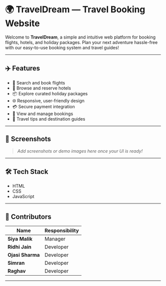 # 🌍 TravelDream — Travel Booking Website

Welcome to **TravelDream**, a simple and intuitive web platform for booking flights, hotels, and holiday packages. Plan your next adventure hassle-free with our easy-to-use booking system and travel guides!

---

## ✈️ Features

- 🛫 Search and book flights
- 🏨 Browse and reserve hotels
- 📦 Explore curated holiday packages
- 🌐 Responsive, user-friendly design
- 💳 Secure payment integration
- 📝 View and manage bookings
- 📖 Travel tips and destination guides

---

## 📸 Screenshots

> _Add screenshots or demo images here once your UI is ready!_

---

## 🛠️ Tech Stack

-  HTML  
-  CSS
-  JavaScript 
---

## 👥 Contributors

| Name             | Responsibility         |
| ---------------- | ----------------------- |
| **Siya Malik**   | Manager |
| **Ridhi Jain**   | Developer |
| **Ojasi Sharma** | Developer |
| **Simran**       | Developer |
| **Raghav**       | Developer |

---
